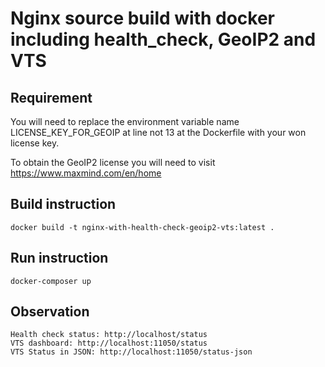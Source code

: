 # Nginx source build with docker including health_check, GeoIP2 and VTS

## Requirement

You will need to replace the environment variable name LICENSE_KEY_FOR_GEOIP at line not 13 at the Dockerfile with your won license key.

To obtain the GeoIP2 license you will need to visit <https://www.maxmind.com/en/home>

## Build instruction

`docker build -t nginx-with-health-check-geoip2-vts:latest .`

## Run instruction

`docker-composer up`

## Observation

```
Health check status: http://localhost/status
VTS dashboard: http://localhost:11050/status
VTS Status in JSON: http://localhost:11050/status-json
```

